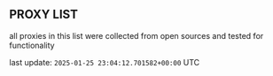 ## PROXY LIST

all proxies in this list were collected from open sources and tested for functionality

last update: `2025-01-25 23:04:12.701582+00:00` UTC